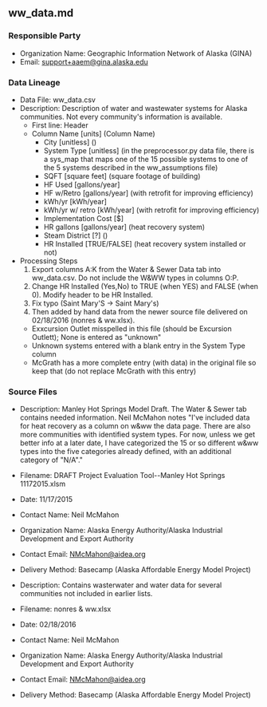 ## ww_data.md

### Responsible Party
  * Organization Name: Geographic Information Network of Alaska (GINA)
  * Email: support+aaem@gina.alaska.edu

### Data Lineage
  * Data File: ww_data.csv
  * Description: Description of water and wastewater systems for Alaska communities.  Not every community's information is available.
    * First line: Header
    * Column Name [units] (Column Name)
      * City [unitless] ()
      * System Type [unitless] (in the preprocessor.py data file, there is a sys_map that maps one of the 15 possible systems to one of the 5 systems described in the ww_assumptions file)
      * SQFT [square feet] (square footage of building)
      * HF Used [gallons/year]
      * HF w/Retro [gallons/year] (with retrofit for improving efficiency)
      * kWh/yr [kWh/year]
      * kWh/yr w/ retro [kWh/year] (with retrofit for improving efficiency)
      * Implementation Cost [$]
      * HR gallons [gallons/year] (heat recovery system)
      * Steam District [?] ()
      * HR Installed [TRUE/FALSE] (heat recovery system installed or not)
  * Processing Steps
    1. Export columns A:K from the Water & Sewer Data tab into ww_data.csv. Do not include the W&WW types in columns O:P.
    2. Change HR Installed (Yes,No) to TRUE (when YES) and FALSE (when 0). Modify header to be HR Installed.
    3. Fix typo (Saint Mary'S -> Saint Mary's) 
    4. Then added by hand data from the newer source file delivered on 02/18/2016 (nonres & ww.xlsx).  
      * Exxcursion Outlet misspelled in this file (should be Excursion Outlett); None is entered as "unknown"
      * Unknown systems entered with a blank entry in the System Type column
      * McGrath has a more complete entry (with data) in the original file so keep that (do not replace McGrath with this entry)

### Source Files
  * Description: Manley Hot Springs Model Draft.  The Water & Sewer tab contains needed information. Neil McMahon notes "I've included data for heat recovery as a column on w&ww the data page.  There are also more communities with identified system types.  For now, unless we get better info at a later date, I have categorized the 15 or so different w&ww types into the five categories already defined, with an additional category of "N/A"."
  * Filename: DRAFT Project Evaluation Tool--Manley Hot Springs 11172015.xlsm
  * Date: 11/17/2015
  * Contact Name: Neil McMahon
  * Organization Name: Alaska Energy Authority/Alaska Industrial Development and Export Authority
  * Contact Email: NMcMahon@aidea.org
  * Delivery Method: Basecamp (Alaska Affordable Energy Model Project)

  * Description: Contains wasterwater and water data for several communities not included in earlier lists.
  * Filename: nonres & ww.xlsx
  * Date: 02/18/2016
  * Contact Name: Neil McMahon
  * Organization Name: Alaska Energy Authority/Alaska Industrial Development and Export Authority
  * Contact Email: NMcMahon@aidea.org
  * Delivery Method: Basecamp (Alaska Affordable Energy Model Project)
